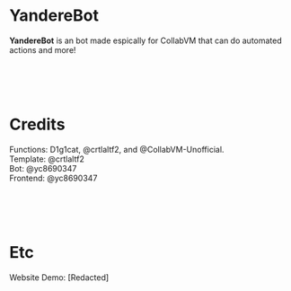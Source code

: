 # YandereBot
**YandereBot** is an bot made espically for CollabVM that can do automated actions and more!
<br>
<br>
<br>
<br>
<br>
# Credits
Functions: D1g1cat, @crtlaltf2, and @CollabVM-Unofficial.
<br>
Template: @crtlaltf2
<br>
Bot: @yc8690347
<br>
Frontend: @yc8690347
<br>
<br>
<br>
<br>
<br>
# Etc
Website Demo: [Redacted]
